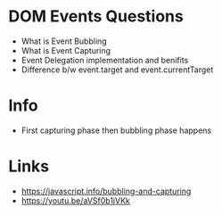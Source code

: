 # DOM Events Questions

- What is Event Bubbling
- What is Event Capturing
- Event Delegation implementation and benifits
- Difference b/w event.target and event.currentTarget

# Info

- First capturing phase then bubbling phase happens

# Links

- https://javascript.info/bubbling-and-capturing
- https://youtu.be/aVSf0b1jVKk
